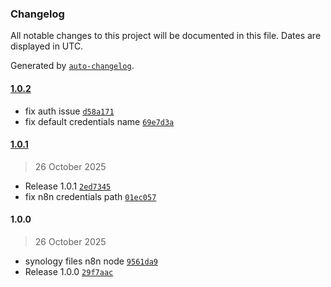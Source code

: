 ### Changelog

All notable changes to this project will be documented in this file. Dates are displayed in UTC.

Generated by [`auto-changelog`](https://github.com/CookPete/auto-changelog).

#### [1.0.2](https://github.com/alinalexa/n8n-nodes-synology-files/compare/1.0.1...1.0.2)

- fix auth issue [`d58a171`](https://github.com/alinalexa/n8n-nodes-synology-files/commit/d58a171adb2132a53faf9d92ced17bcde50bec33)
- fix default credentials name [`69e7d3a`](https://github.com/alinalexa/n8n-nodes-synology-files/commit/69e7d3a852a09c5cb78731c76a3eb967af7b0ff3)

#### [1.0.1](https://github.com/alinalexa/n8n-nodes-synology-files/compare/1.0.0...1.0.1)

> 26 October 2025

- Release 1.0.1 [`2ed7345`](https://github.com/alinalexa/n8n-nodes-synology-files/commit/2ed7345f0165d3056cc80e27da78a17312b64e1e)
- fix n8n credentials path [`01ec057`](https://github.com/alinalexa/n8n-nodes-synology-files/commit/01ec0574fe81b57b2194a6e31d78a202be79f391)

#### 1.0.0

> 26 October 2025

- synology files n8n node [`9561da9`](https://github.com/alinalexa/n8n-nodes-synology-files/commit/9561da951d1428f9daeae508fe164d50f9497c5f)
- Release 1.0.0 [`29f7aac`](https://github.com/alinalexa/n8n-nodes-synology-files/commit/29f7aacaa2d411ebd5f0b8f23579c2bf81a73f69)
